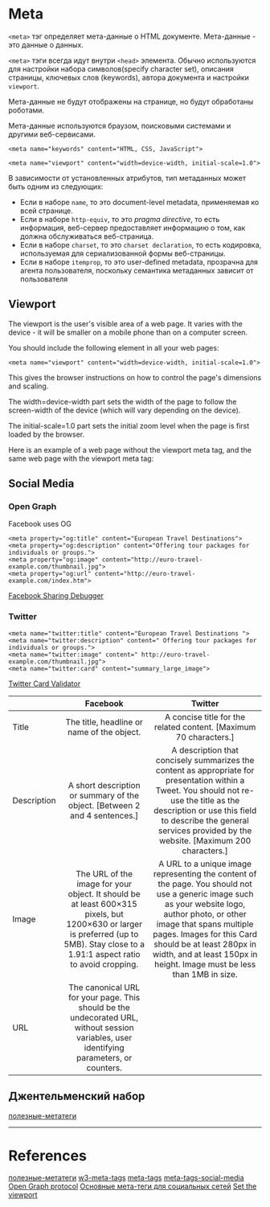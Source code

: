 # Meta

`<meta>` тэг определяет мета-данные о HTML документе. Мета-данные - это данные о данных.

`<meta>` тэги всегда идут внутри `<head>` элемента. Обычно используются для настройки набора символов(specify character set), описания страницы, ключевых слов (keywords), автора документа и настройки `viewport`.

Мета-данные не будут отображены на странице, но будут обработаны роботами.

Мета-данные используются браузом, поисковыми системами и другими веб-сервисами.

```
<meta name="keywords" content="HTML, CSS, JavaScript">
```

```
<meta name="viewport" content="width=device-width, initial-scale=1.0">
```

В зависимости от установленных атрибутов, тип метаданных может быть одним из следующих:

- Если в наборе `name`, то это document-level metadata, применяемая ко всей странице.
- Если в наборе `http-equiv`, то это _pragma directive_, то есть информация, веб-сервер предоставляет информацию о том, как должна обслуживаться веб-страница.
- Если в наборе `charset`, то это `charset declaration`, то есть кодировка, используемая для сериализованной формы веб-страницы.
- Если в наборе `itemprop`, то это user-defined metadata, прозрачна для агента пользователя, поскольку семантика метаданных зависит от пользователя

## Viewport

The viewport is the user's visible area of a web page. It varies with the device - it will be smaller on a mobile phone than on a computer screen.

You should include the following <meta> element in all your web pages:

```
<meta name="viewport" content="width=device-width, initial-scale=1.0">
```

This gives the browser instructions on how to control the page's dimensions and scaling.

The width=device-width part sets the width of the page to follow the screen-width of the device (which will vary depending on the device).

The initial-scale=1.0 part sets the initial zoom level when the page is first loaded by the browser.

Here is an example of a web page without the viewport meta tag, and the same web page with the viewport meta tag:

## Social Media

### Open Graph

Facebook uses OG

```
<meta property="og:title" content="European Travel Destinations">
<meta property="og:description" content="Offering tour packages for individuals or groups.">
<meta property="og:image" content="http://euro-travel-example.com/thumbnail.jpg">
<meta property="og:url" content="http://euro-travel-example.com/index.htm">
```

[Facebook Sharing Debugger](https://developers.facebook.com/tools/debug/sharing/)

### Twitter

```
<meta name="twitter:title" content="European Travel Destinations ">
<meta name="twitter:description" content=" Offering tour packages for individuals or groups.">
<meta name="twitter:image" content=" http://euro-travel-example.com/thumbnail.jpg">
<meta name="twitter:card" content="summary_large_image">
```

[Twitter Card Validator](https://cards-dev.twitter.com/validator)

|             |                                                                                      Facebook                                                                                       |                                                                                                                                                    Twitter                                                                                                                                                     |
| ----------- | :---------------------------------------------------------------------------------------------------------------------------------------------------------------------------------: | :------------------------------------------------------------------------------------------------------------------------------------------------------------------------------------------------------------------------------------------------------------------------------------------------------------: |
| Title       |                                                                     The title, headline or name of the object.                                                                      |                                                                                                                       A concise title for the related content. [Maximum 70 characters.]                                                                                                                        |
| Description |                                                     A short description or summary of the object. [Between 2 and 4 sentences.]                                                      |                          A description that concisely summarizes the content as appropriate for presentation within a Tweet. You should not re-use the title as the description or use this field to describe the general services provided by the website. [Maximum 200 characters.]                          |
| Image       | The URL of the image for your object. It should be at least 600×315 pixels, but 1200×630 or larger is preferred (up to 5MB). Stay close to a 1.91:1 aspect ratio to avoid cropping. | A URL to a unique image representing the content of the page. You should not use a generic image such as your website logo, author photo, or other image that spans multiple pages. Images for this Card should be at least 280px in width, and at least 150px in height. Image must be less than 1MB in size. |
| URL         |                      The canonical URL for your page. This should be the undecorated URL, without session variables, user identifying parameters, or counters.                      |                                                                                                                                                                                                                                                                                                                |

## Джентельменский набор

[полезные-метатеги](https://canonium.com/articles/html-meta-tags/)

---

# References

[полезные-метатеги](https://canonium.com/articles/html-meta-tags/)
[w3-meta-tags](https://www.w3schools.com/tags/tag_meta.asp)
[meta-tags](https://metatags.io/)
[meta-tags-social-media](https://css-tricks.com/essential-meta-tags-social-media/)
[Open Graph protocol](https://ogp.me/)
[Основные мета-теги для социальных сетей](https://frontend-stuff.com/blog/meta-tags/)
[Set the viewport](https://web.dev/responsive-web-design-basics/#set-the-viewport)
